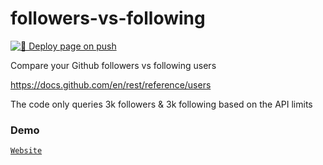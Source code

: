 # followers-vs-following
[![🚀 Deploy page on push](https://github.com/fbiego/followers-vs-following/actions/workflows/main.yml/badge.svg)](https://github.com/fbiego/followers-vs-following/actions/workflows/main.yml)

 Compare your Github followers vs following users

 https://docs.github.com/en/rest/reference/users
 
 The code only queries 3k followers & 3k following based on the API limits
  
 ### Demo 
 
 [`Website`](http://biego.tech/github/)
